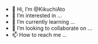 - 👋 Hi, I’m @KikuchiAto
- 👀 I’m interested in ...
- 🌱 I’m currently learning ...
- 💞️ I’m looking to collaborate on ...
- 📫 How to reach me ...

<!---
KikuchiAto/KikuchiAto is a ✨ special ✨ repository because its `README.md` (this file) appears on your GitHub profile.
You can click the Preview link to take a look at your changes.
--->
